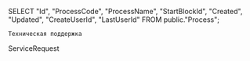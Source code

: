 SELECT "Id", "ProcessCode", "ProcessName", "StartBlockId", "Created", "Updated", "CreateUserId", "LastUserId"
	FROM public."Process";


	Техническая поддержка
ServiceRequest 
